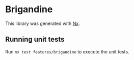 # Brigandine

This library was generated with [Nx](https://nx.dev).

## Running unit tests

Run `nx test features/brigandine` to execute the unit tests.
